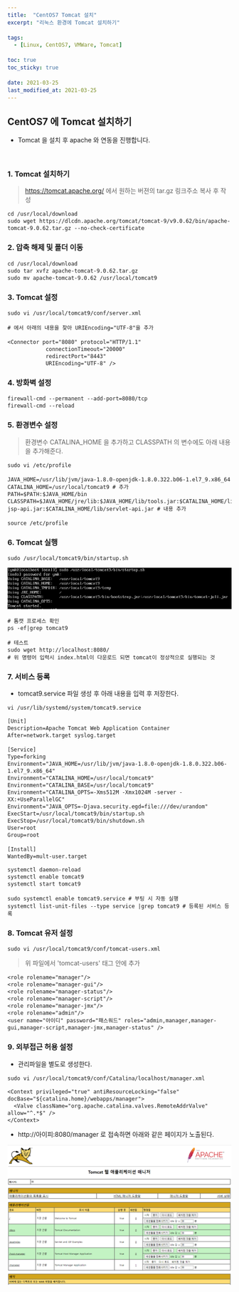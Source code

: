 ```yaml
---
title:  "CentOS7 Tomcat 설치"
excerpt: "리눅스 환경에 Tomcat 설치하기"

tags:
  - [Linux, CentOS7, VMWare, Tomcat]

toc: true
toc_sticky: true
 
date: 2021-03-25
last_modified_at: 2021-03-25
---
```


## CentOS7 에 Tomcat 설치하기
- Tomcat 을 설치 후 apache 와 연동을 진행합니다.

<br>


### 1. Tomcat 설치하기
  > https://tomcat.apache.org/ 에서 원하는 버젼의 tar.gz 링크주소 복사 후 작성 

  ```
  cd /usr/local/download
  sudo wget https://dlcdn.apache.org/tomcat/tomcat-9/v9.0.62/bin/apache-tomcat-9.0.62.tar.gz --no-check-certificate
  ```

### 2. 압축 해제 및 폴더 이동

  ```
  cd /usr/local/download
  sudo tar xvfz apache-tomcat-9.0.62.tar.gz
  sudo mv apache-tomcat-9.0.62 /usr/local/tomcat9
  ```

### 3. Tomcat 설정

  ```
  sudo vi /usr/local/tomcat9/conf/server.xml

  # 에서 아래의 내용을 찾아 URIEncoding="UTF-8"을 추가
		
  <Connector port="8080" protocol="HTTP/1.1"
              connectionTimeout="20000"
              redirectPort="8443"
              URIEncoding="UTF-8" />
  ```

### 4. 방화벽 설정

  ```
  firewall-cmd --permanent --add-port=8080/tcp
  firewall-cmd --reload
  ```

### 5. 환경변수 설정
  > 환경변수 CATALINA_HOME 을 추가하고 CLASSPATH 의 변수에도 아래 내용을 추가해준다.

  ```
  sudo vi /etc/profile

  JAVA_HOME=/usr/lib/jvm/java-1.8.0-openjdk-1.8.0.322.b06-1.el7_9.x86_64
  CATALINA_HOME=/usr/local/tomcat9 # 추가
  PATH=$PATH:$JAVA_HOME/bin
  CLASSPATH=$JAVA_HOME/jre/lib:$JAVA_HOME/lib/tools.jar:$CATALINA_HOME/lib-jsp-api.jar:$CATALINA_HOME/lib/servlet-api.jar # 내용 추가

  source /etc/profile
  ```

### 6. Tomcat 실행

  ```
  sudo /usr/local/tomcat9/bin/startup.sh
  ```

![VMWare](/assets/image/linux/Centos_install_tomcat_01.PNG)

  ```
  # 톰캣 프로세스 확인
  ps -ef|grep tomcat9

  # 테스트
  sudo wget http://localhost:8080/
  # 위 명령어 입력시 index.html이 다운로드 되면 tomcat이 정상적으로 실행되는 것
  ```

### 7. 서비스 등록
  - tomcat9.service 파일 생성 후 아래 내용을 입력 후 저장한다.

  ```
  vi /usr/lib/systemd/system/tomcat9.service
  ```

  ```
  [Unit]
  Description=Apache Tomcat Web Application Container
  After=network.target syslog.target

  [Service]
  Type=forking
  Environment="JAVA_HOME=/usr/lib/jvm/java-1.8.0-openjdk-1.8.0.322.b06-1.el7_9.x86_64"
  Environment="CATALINA_HOME=/usr/local/tomcat9"
  Environment="CATALINA_BASE=/usr/local/tomcat9"
  Environment="CATALINA_OPTS=-Xms512M -Xmx1024M -server -XX:+UseParallelGC"
  Environment="JAVA_OPTS=-Djava.security.egd=file:///dev/urandom"
  ExecStart=/usr/local/tomcat9/bin/startup.sh
  ExecStop=/usr/local/tomcat9/bin/shutdown.sh
  User=root
  Group=root

  [Install]
  WantedBy=mult-user.target
  ```

  ```
  systemctl daemon-reload
  systemctl enable tomcat9
  systemctl start tomcat9

  sudo systemctl enable tomcat9.service # 부팅 시 자동 실행
  systemctl list-unit-files --type service |grep tomcat9 # 등록된 서비스 등록
  ```

### 8. Tomcat 유저 설정

  ```
  sudo vi /usr/local/tomcat9/conf/tomcat-users.xml
  ```
  
  > 위 파일에서 'tomcat-users' 태그 안에 추가

  ```
  <role rolename="manager"/>
  <role rolename="manager-gui"/>
  <role rolename="manager-status"/>
  <role rolename="manager-script"/>
  <role rolename="manager-jmx"/>
  <role rolename="admin"/>
  <user name="아이디" password="패스워드" roles="admin,manager,manager-gui,manager-script,manager-jmx,manager-status" />
  ```

### 9. 외부접근 허용 설정
  - 관리파일을 별도로 생성한다.

  ```
  sudo vi /usr/local/tomcat9/conf/Catalina/localhost/manager.xml
  ```
  
  ```
  <Context privileged="true" antiResourceLocking="false" docBase="${catalina.home}/webapps/manager">
    <Valve className="org.apache.catalina.valves.RemoteAddrValve" allow="^.*$" />
  </Context>
  ```

  - http://아이피:8080/manager  로 접속하면 아래와 같은 페이지가 노출된다.

![VMWare](/assets/image/linux/Centos_install_tomcat_02.PNG)